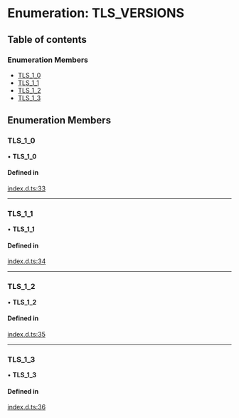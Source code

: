 # Enumeration: TLS\_VERSIONS

## Table of contents

### Enumeration Members

- [TLS\_1\_0](TLS_VERSIONS.md#tls_1_0)
- [TLS\_1\_1](TLS_VERSIONS.md#tls_1_1)
- [TLS\_1\_2](TLS_VERSIONS.md#tls_1_2)
- [TLS\_1\_3](TLS_VERSIONS.md#tls_1_3)

## Enumeration Members

### TLS\_1\_0

• **TLS\_1\_0**

#### Defined in

[index.d.ts:33](https://github.com/mostafa/xk6-kafka/blob/1eb698c/index.d.ts#L33)

___

### TLS\_1\_1

• **TLS\_1\_1**

#### Defined in

[index.d.ts:34](https://github.com/mostafa/xk6-kafka/blob/1eb698c/index.d.ts#L34)

___

### TLS\_1\_2

• **TLS\_1\_2**

#### Defined in

[index.d.ts:35](https://github.com/mostafa/xk6-kafka/blob/1eb698c/index.d.ts#L35)

___

### TLS\_1\_3

• **TLS\_1\_3**

#### Defined in

[index.d.ts:36](https://github.com/mostafa/xk6-kafka/blob/1eb698c/index.d.ts#L36)

